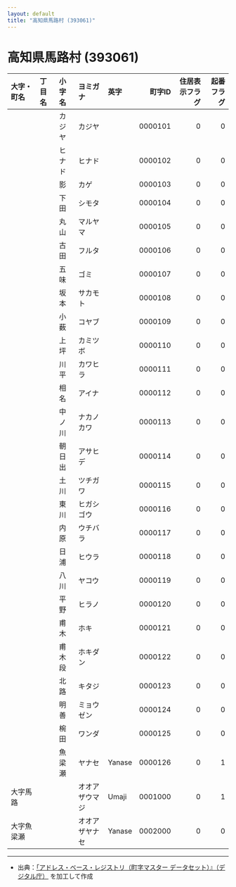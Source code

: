 ```yaml
---
layout: default
title: "高知県馬路村 (393061)"
---
```


# 高知県馬路村 (393061)

| 大字・町名 | 丁目名 | 小字名 | ヨミガナ | 英字 | 町字ID | 住居表示フラグ | 起番フラグ |
|:--------|:------|:------|:-----------------|:---------------------|--------:|----------:|--------:|
|  |  | カジヤ | カジヤ |  | 0000101 | 0 | 0 |
|  |  | ヒナド | ヒナド |  | 0000102 | 0 | 0 |
|  |  | 影 | カゲ |  | 0000103 | 0 | 0 |
|  |  | 下田 | シモタ |  | 0000104 | 0 | 0 |
|  |  | 丸山 | マルヤマ |  | 0000105 | 0 | 0 |
|  |  | 古田 | フルタ |  | 0000106 | 0 | 0 |
|  |  | 五味 | ゴミ |  | 0000107 | 0 | 0 |
|  |  | 坂本 | サカモト |  | 0000108 | 0 | 0 |
|  |  | 小薮 | コヤブ |  | 0000109 | 0 | 0 |
|  |  | 上坪 | カミツボ |  | 0000110 | 0 | 0 |
|  |  | 川平 | カワヒラ |  | 0000111 | 0 | 0 |
|  |  | 相名 | アイナ |  | 0000112 | 0 | 0 |
|  |  | 中ノ川 | ナカノカワ |  | 0000113 | 0 | 0 |
|  |  | 朝日出 | アサヒデ |  | 0000114 | 0 | 0 |
|  |  | 土川 | ツチガワ |  | 0000115 | 0 | 0 |
|  |  | 東川 | ヒガシゴウ |  | 0000116 | 0 | 0 |
|  |  | 内原 | ウチバラ |  | 0000117 | 0 | 0 |
|  |  | 日浦 | ヒウラ |  | 0000118 | 0 | 0 |
|  |  | 八川 | ヤコウ |  | 0000119 | 0 | 0 |
|  |  | 平野 | ヒラノ |  | 0000120 | 0 | 0 |
|  |  | 甫木 | ホキ |  | 0000121 | 0 | 0 |
|  |  | 甫木段 | ホキダン |  | 0000122 | 0 | 0 |
|  |  | 北路 | キタジ |  | 0000123 | 0 | 0 |
|  |  | 明善 | ミョウゼン |  | 0000124 | 0 | 0 |
|  |  | 椀田 | ワンダ |  | 0000125 | 0 | 0 |
|  |  | 魚梁瀬 | ヤナセ | Yanase | 0000126 | 0 | 1 |
| 大字馬路 |  |  | オオアザウマジ | Umaji | 0001000 | 0 | 1 |
| 大字魚梁瀬 |  |  | オオアザヤナセ | Yanase | 0002000 | 0 | 0 |

---

- 出典：[「アドレス・ベース・レジストリ（町字マスター データセット）』（デジタル庁）](https://www.digital.go.jp/policies/base_registry_address/) を加工して作成